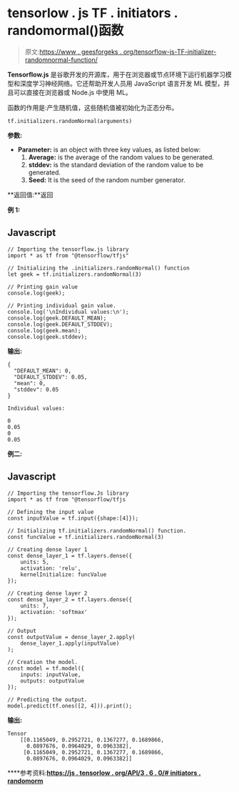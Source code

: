 # tensorlow . js TF . initiators . randomormal()函数

> 原文:[https://www . geesforgeks . org/tensorflow-js-TF-initializer-randomnormal-function/](https://www.geeksforgeeks.org/tensorflow-js-tf-initializers-randomnormal-function/)

**Tensorflow.js** 是谷歌开发的开源库，用于在浏览器或节点环境下运行机器学习模型和深度学习神经网络。它还帮助开发人员用 JavaScript 语言开发 ML 模型，并且可以直接在浏览器或 Node.js 中使用 ML。

函数的作用是:产生随机值，这些随机值被初始化为正态分布。

```
tf.initializers.randomNormal(arguments)
```

**参数:**

*   **Parameter:** is an object with three key values, as listed below:
    1.  **Average:** is the average of the random values to be generated.
    2.  **stddev:** is the standard deviation of the random value to be generated.
    3.  **Seed:** It is the seed of the random number generator.

**返回值:**返回

****例 1:****

## **Javascript**

```
// Importing the tensorflow.js library
import * as tf from "@tensorflow/tfjs"

// Initializing the .initializers.randomNormal() function
let geek = tf.initializers.randomNormal(3)

// Printing gain value
console.log(geek);

// Printing individual gain value.
console.log('\nIndividual values:\n');
console.log(geek.DEFAULT_MEAN);
console.log(geek.DEFAULT_STDDEV);
console.log(geek.mean);
console.log(geek.stddev);
```

****输出:****

```
{
  "DEFAULT_MEAN": 0,
  "DEFAULT_STDDEV": 0.05,
  "mean": 0,
  "stddev": 0.05
}

Individual values:

0
0.05
0
0.05
```

****例二:****

## **Javascript**

```
// Importing the tensorflow.Js library
import * as tf from "@tensorflow/tfjs

// Defining the input value
const inputValue = tf.input({shape:[4]});

// Initializing tf.initializers.randomNormal() function.
const funcValue = tf.initializers.randomNormal(3)

// Creating dense layer 1
const dense_layer_1 = tf.layers.dense({
    units: 5,
    activation: 'relu',
    kernelInitialize: funcValue
});

// Creating dense layer 2
const dense_layer_2 = tf.layers.dense({
    units: 7,
    activation: 'softmax'
});

// Output
const outputValue = dense_layer_2.apply(
    dense_layer_1.apply(inputValue)
);

// Creation the model.
const model = tf.model({
    inputs: inputValue,
    outputs: outputValue
});

// Predicting the output.
model.predict(tf.ones([2, 4])).print();
```

****输出:****

```
Tensor
    [[0.1165049, 0.2952721, 0.1367277, 0.1689866, 
      0.0897676, 0.0964029, 0.0963382],
     [0.1165049, 0.2952721, 0.1367277, 0.1689866, 
      0.0897676, 0.0964029, 0.0963382]]
```

****参考资料:**[**https://js . tensorlow . org/API/3 . 6 . 0/# initiators . randomorm**](https://js.tensorflow.org/api/3.6.0/#initializers.randomNormal)**